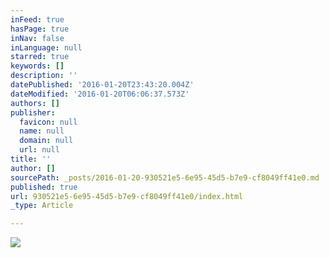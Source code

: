 ```yaml
---
inFeed: true
hasPage: true
inNav: false
inLanguage: null
starred: true
keywords: []
description: ''
datePublished: '2016-01-20T23:43:20.004Z'
dateModified: '2016-01-20T06:06:37.573Z'
authors: []
publisher:
  favicon: null
  name: null
  domain: null
  url: null
title: ''
author: []
sourcePath: _posts/2016-01-20-930521e5-6e95-45d5-b7e9-cf8049ff41e0.md
published: true
url: 930521e5-6e95-45d5-b7e9-cf8049ff41e0/index.html
_type: Article

---
```

![](https://the-grid-user-content.s3-us-west-2.amazonaws.com/56e9eac9-2aff-4bda-96d2-8d4c0077de31.jpg)